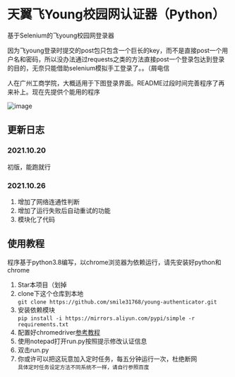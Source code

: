 # 天翼飞Young校园网认证器（Python）
基于Selenium的飞young校园网登录器

因为飞young登录时提交的post包只包含一个巨长的key，而不是直接post一个用户名和密码，所以没办法通过requests之类的方法直接post一个登录包达到登录的目的，无奈只能借助selenium模拟手工登录了。。（屑电信

人在广州工商学院，大概适用于下图登录界面。README过段时间完善程序了再来补上。现在先提供个能用的程序

![image](https://user-images.githubusercontent.com/60568280/138116103-2bdfcc72-b6e6-4206-8a1d-7e83e1689bd4.png)

## 更新日志
### 2021.10.20
初版，能跑就行
### 2021.10.26
1. 增加了网络连通性判断
2. 增加了运行失败后自动重试的功能
3. 模块化了代码
## 使用教程
程序基于python3.8编写，以chrome浏览器为依赖运行，请先安装好python和chrome

1. Star本项目（划掉
2. clone下这个仓库到本地<br>
```git clone https://github.com/smile31768/young-authenticator.git ```
3. 安装依赖模块<br>
```pip install -i https://mirrors.aliyun.com/pypi/simple -r requirements.txt```
4. 配置好chromedriver[参考教程](https://www.jianshu.com/p/ffcb62574050)
4. 使用notepad打开run.py按照提示修改认证信息
5. 双击run.py
6. 你或许可以把这玩意加入定时任务，每五分钟运行一次，杜绝断网<br>
```具体定时任务设定方法不同系统不一样，请自行参照百度```
